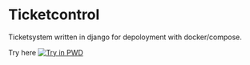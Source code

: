 # Ticketcontrol
Ticketsystem written in django for depoloyment with docker/compose.

Try here
[![Try in PWD](https://raw.githubusercontent.com/play-with-docker/stacks/master/assets/images/button.png)](https://labs.play-with-docker.com/?stack=https://raw.githubusercontent.com/Rise-Up-Group/ticketcontrol/fix-compose/docker-compose-pwd.yml)
